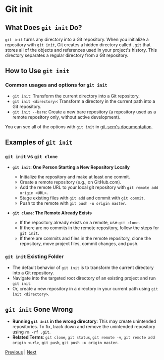 # Git init

## What Does `git init` Do?

`git init` turns any directory into a Git repository. When you initialize a repository with `git init`, Git creates a hidden directory called `.git` that stores all of the objects and references used in your project's history. This directory separates a regular directory from a Git repository.

## How to Use `git init`

### Common usages and options for `git init`

- `git init`: Transform the current directory into a Git repository.
- `git init <directory>`: Transform a directory in the current path into a Git repository.
- `git init --bare`: Create a new bare repository (a repository used as a remote repository only, without active development).

You can see all of the options with `git init` in [git-scm's documentation](https://git-scm.com/docs/git-init).

## Examples of `git init`

### `git init` vs `git clone`

- **`git init`: One Person Starting a New Repository Locally**
  - Initialize the repository and make at least one commit.
  - Create a remote repository (e.g., on GitHub.com).
  - Add the remote URL to your local git repository with `git remote add origin <URL>`.
  - Stage existing files with `git add` and commit with `git commit`.
  - Push to the remote with `git push -u origin master`.

- **`git clone`: The Remote Already Exists**
  - If the repository already exists on a remote, use `git clone`.
  - If there are no commits in the remote repository, follow the steps for `git init`.
  - If there are commits and files in the remote repository, clone the repository, move project files, commit changes, and push.

### `git init` Existing Folder

- The default behavior of `git init` is to transform the current directory into a Git repository.
- Navigate into the targeted root directory of an existing project and run `git init`.
- Or, create a new repository in a directory in your current path using `git init <directory>`.

## `git init` Gone Wrong

- **Running `git init` in the wrong directory**: This may create unintended repositories. To fix, track down and remove the unintended repository using `rm -rf .git`.
- **Related Terms**: `git clone`, `git status`, `git remote -v`, `git remote add origin <url>`, `git push`, `git push -u origin master`.

[Previous](config.md) | [Next](clone.md)
